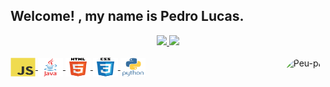 ## Welcome! , my name is Pedro Lucas.
<div align="center">
  <a href="https://github.com/Zerfallener-Succellus">
  <img height="180em" src="https://github-readme-stats.vercel.app/api?username=Zerfallener-Succellus&show_icons=true&theme=merko&include_all_commits=true&count_private=true"/>
  <img height="180em" src="https://github-readme-stats.vercel.app/api/top-langs/?username=Zerfallener-Succellus&layout=compact&langs_count=7&theme=merko"/>
</div>
<div style="display: inline_block"><br>
  <img align="center" alt="Peu-Js" height="30" width="40" src="https://github.com/devicons/devicon/blob/master/icons/javascript/javascript-original.svg">
  <img align="center" alt="Peu-Java" height="30" width="40" src="https://github.com/devicons/devicon/blob/master/icons/java/java-original-wordmark.svg">
  <img align="center" alt="Peu-HTML" height="30" width="40" src="https://github.com/devicons/devicon/blob/master/icons/html5/html5-original-wordmark.svg">
  <img align="center" alt="Peu-CSS" height="30" width="40" src="https://github.com/devicons/devicon/blob/master/icons/css3/css3-original-wordmark.svg">
  <img align="center" alt="Peu-Python" height="30" width="40" src="https://github.com/devicons/devicon/blob/master/icons/python/python-original-wordmark.svg">
 
  <img align="right" alt="Peu-pic" height="150" style="border-radius:50px;" src="https://images-ext-1.discordapp.net/external/Ajav8Di2c0q10DNscliWSN8IaOfFeL2CseVztk9lBSI/https/i.gifer.com/VX8a.gif">
</div>
  
  ##


